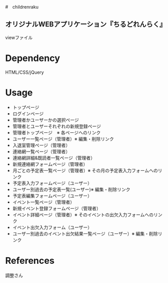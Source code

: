 #　childrenraku
## オリジナルWEBアプリケーション『ちるどれんらく』
viewファイル

# Dependency
HTML/CSS/jQuery

# Usage
* トップページ
* ログインページ
* 管理者かユーザーかの選択ページ
* 管理者とユーザーそれぞれの新規登録ページ
* 管理者トップページ　※ 各ページへのリンク
* ユーザー一覧ページ（管理者）※ 編集・削除リンク
* 入退室管理ページ（管理者）
* 連絡網一覧ページ（管理者）
* 連絡網詳細&既読者一覧ページ（管理者）
* 新規連絡網フォームページ（管理者）
* 月ごとの予定表一覧ページ（管理者）※ その月の予定表入力フォームへのリンク
* 予定表入力フォームページ（ユーザー）
* ユーザー別過去の予定表一覧(ユーザー)※ 編集・削除リンク
* 予定表編集フォームページ（ユーザー）
* イベント一覧ページ（管理者）
* 新規イベント登録フォームページ（管理者）
* イベント詳細ページ（管理者）※ そのイベントの出欠入力フォームへのリンク
* イベント出欠入力フォーム（ユーザー）
* ユーザー別過去のイベント出欠結果一覧ページ（ユーザー）※ 編集・削除リンク

# References
調整さん